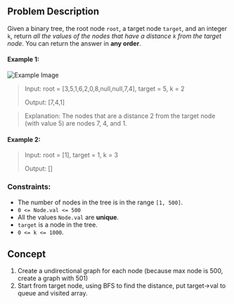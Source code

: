 ## Problem Description

Given a binary tree, the root node `root`, a target node `target`, and an integer `k`, return *all the values of the nodes that have a distance `k` from the target node*. You can return the answer in **any order**.

#### Example 1:

![Example Image](https://assets.leetcode.com/uploads/2021/02/19/all1.jpg)

> Input: root = [3,5,1,6,2,0,8,null,null,7,4], target = 5, k = 2
> 
> Output: [7,4,1]

> Explanation: The nodes that are a distance 2 from the target node (with value 5) are nodes 7, 4, and 1.

#### Example 2:

> Input: root = [1], target = 1, k = 3
> 
> Output: []

### Constraints:

- The number of nodes in the tree is in the range `[1, 500]`.
- `0 <= Node.val <= 500`
- All the values `Node.val` are **unique**.
- `target` is a node in the tree.
- `0 <= k <= 1000`.

## Concept
1. Create a undirectional graph for each node (because max node is 500, create a graph with 501)
2. Start from target node, using BFS to find the distance, put target->val to queue and visited array.
